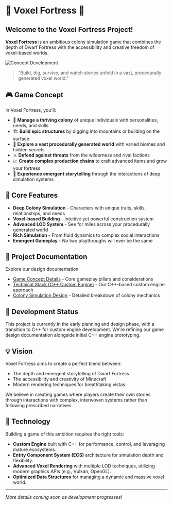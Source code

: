 # 🏰 Voxel Fortress 🏰

## Welcome to the Voxel Fortress Project!

**Voxel Fortress** is an ambitious colony simulation game that combines the depth of Dwarf Fortress with the accessibility and creative freedom of voxel-based worlds.

![Concept Development](https://img.shields.io/badge/Status-Under%20Development-yellow)

> "Build, dig, survive, and watch stories unfold in a vast, procedurally generated voxel world."

## 🎮 Game Concept

In Voxel Fortress, you'll:

- 👥 **Manage a thriving colony** of unique individuals with personalities, needs, and skills
- 🏗️ **Build epic structures** by digging into mountains or building on the surface
- 🌋 **Explore a vast procedurally generated world** with varied biomes and hidden secrets
- ⚔️ **Defend against threats** from the wilderness and rival factions
- 📈 **Create complex production chains** to craft advanced items and grow your fortress
- 📜 **Experience emergent storytelling** through the interactions of deep simulation systems

## 🧩 Core Features

- **Deep Colony Simulation** - Characters with unique traits, skills, relationships, and needs
- **Voxel-based Building** - Intuitive yet powerful construction system
- **Advanced LOD System** - See for miles across your procedurally generated world
- **Rich Simulation** - From fluid dynamics to complex social interactions
- **Emergent Gameplay** - No two playthroughs will ever be the same

## 📁 Project Documentation

Explore our design documentation:

- [Game Concept Details](org/Voxel%20Fortress%20Game%20Concept%20Details.md) - Core gameplay pillars and considerations
- [Technical Stack (C++ Custom Engine)](org/Voxel%20Fortress%20Tech%20Stack%20(C++%20Custom%20Engine%20Approach).md) - Our C++-based custom engine approach
- [Colony Simulation Design](org/Game%20Concept/Colony%20Simulation.md) - Detailed breakdown of colony mechanics

## 🚧 Development Status

This project is currently in the early planning and design phase, with a transition to C++ for custom engine development. We're refining our game design documentation alongside initial C++ engine prototyping.

## 💡 Vision

Voxel Fortress aims to create a perfect blend between:
- The depth and emergent storytelling of Dwarf Fortress
- The accessibility and creativity of Minecraft
- Modern rendering techniques for breathtaking vistas

We believe in creating games where players create their own stories through interactions with complex, interwoven systems rather than following prescribed narratives.

## 🔧 Technology

Building a game of this ambition requires the right tools:

- **Custom Engine** built with C++ for performance, control, and leveraging mature ecosystems.
- **Entity Component System (ECS)** architecture for simulation depth and flexibility.
- **Advanced Voxel Rendering** with multiple LOD techniques, utilizing modern graphics APIs (e.g., Vulkan, OpenGL).
- **Optimized Data Structures** for managing a dynamic and massive voxel world.

---

*More details coming soon as development progresses!*
